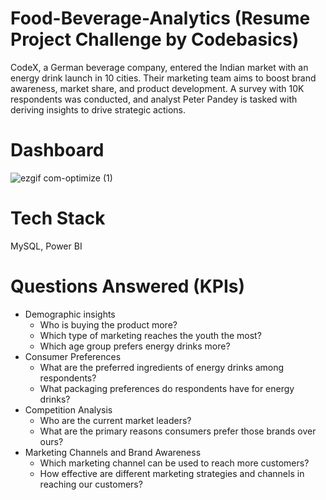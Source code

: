 # Food-Beverage-Analytics (Resume Project Challenge by Codebasics) 
CodeX, a German beverage company, entered the Indian market with an energy drink launch in 10 cities. Their marketing team aims to boost brand awareness, market share, and product development. A survey with 10K respondents was conducted, and analyst Peter Pandey is tasked with deriving insights to drive strategic actions.

# Dashboard
![ezgif com-optimize (1)](https://github.com/user-attachments/assets/2d99a5e9-9681-472e-966d-0e0c1e4fda41)

# Tech Stack
MySQL, Power BI

# Questions Answered (KPIs)
* Demographic insights
  - Who is buying the product more?
  - Which type of marketing reaches the youth the most?
  - Which age group prefers energy drinks more?
* Consumer Preferences
  - What are the preferred ingredients of energy drinks among respondents?
  - What packaging preferences do respondents have for energy drinks?
* Competition Analysis
  - Who are the current market leaders?
  - What are the primary reasons consumers prefer those brands over ours?
* Marketing Channels and Brand Awareness
  - Which marketing channel can be used to reach more customers?
  - How effective are different marketing strategies and channels in reaching our customers?
